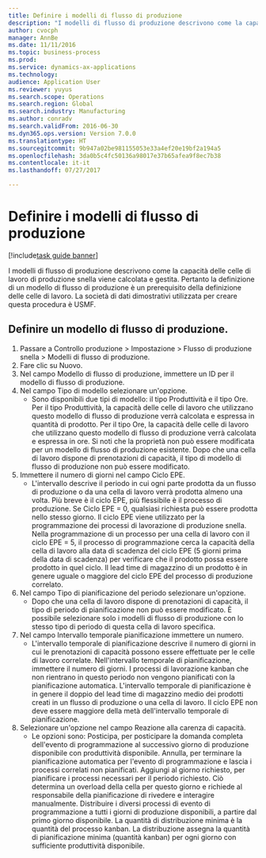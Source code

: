 ```yaml
--- 
title: Definire i modelli di flusso di produzione
description: "I modelli di flusso di produzione descrivono come la capacità delle celle di lavoro di produzione snella viene calcolata e gestita."
author: cvocph
manager: AnnBe
ms.date: 11/11/2016
ms.topic: business-process
ms.prod: 
ms.service: dynamics-ax-applications
ms.technology: 
audience: Application User
ms.reviewer: yuyus
ms.search.scope: Operations
ms.search.region: Global
ms.search.industry: Manufacturing
ms.author: conradv
ms.search.validFrom: 2016-06-30
ms.dyn365.ops.version: Version 7.0.0
ms.translationtype: HT
ms.sourcegitcommit: 9b947a02be981155053e33a4ef20e19bf2a194a5
ms.openlocfilehash: 3da0b5c4fc50136a98017e37b65afea9f8ec7b38
ms.contentlocale: it-it
ms.lasthandoff: 07/27/2017

---
```

# <a name="define-production-flow-models"></a>Definire i modelli di flusso di produzione

[!include[task guide banner](../../includes/task-guide-banner.md)]

I modelli di flusso di produzione descrivono come la capacità delle celle di lavoro di produzione snella viene calcolata e gestita. Pertanto la definizione di un modello di flusso di produzione è un prerequisito della definizione delle celle di lavoro. La società di dati dimostrativi utilizzata per creare questa procedura è USMF.


## <a name="define-a-production-flow-model"></a>Definire un modello di flusso di produzione. 
1. Passare a Controllo produzione > Impostazione > Flusso di produzione snella > Modelli di flusso di produzione.
2. Fare clic su Nuovo.
3. Nel campo Modello di flusso di produzione, immettere un ID per il modello di flusso di produzione.
4. Nel campo Tipo di modello selezionare un'opzione.
    * Sono disponibili due tipi di modello: il tipo Produttività e il tipo Ore. Per il tipo Produttività, la capacità delle celle di lavoro che utilizzano questo modello di flusso di produzione verrà calcolata e espressa in quantità di prodotto. Per il tipo Ore, la capacità delle celle di lavoro che utilizzano questo modello di flusso di produzione verrà calcolata e espressa in ore. Si noti che la proprietà non può essere modificata per un modello di flusso di produzione esistente. Dopo che una cella di lavoro dispone di prenotazioni di capacità, il tipo di modello di flusso di produzione non può essere modificato.  
5. Immettere il numero di giorni nel campo Ciclo EPE.
    * L'intervallo descrive il periodo in cui ogni parte prodotta da un flusso di produzione o da una cella di lavoro verrà prodotta almeno una volta. Più breve è il ciclo EPE, più flessibile è il processo di produzione. Se Ciclo EPE = 0, qualsiasi richiesta può essere prodotta nello stesso giorno. Il ciclo EPE viene utilizzato per la programmazione dei processi di lavorazione di produzione snella. Nella programmazione di un processo per una cella di lavoro con il ciclo EPE = 5, il processo di programmazione cerca la capacità della cella di lavoro alla data di scadenza del ciclo EPE (5 giorni prima della data di scadenza) per verificare che il prodotto possa essere prodotto in quel ciclo. Il lead time di magazzino di un prodotto è in genere uguale o maggiore del ciclo EPE del processo di produzione correlato.  
6. Nel campo Tipo di pianificazione del periodo selezionare un'opzione.
    * Dopo che una cella di lavoro dispone di prenotazioni di capacità, il tipo di periodo di pianificazione non può essere modificato. È possibile selezionare solo i modelli di flusso di produzione con lo stesso tipo di periodo di questa cella di lavoro specifica.  
7. Nel campo Intervallo temporale pianificazione immettere un numero.
    * L'intervallo temporale di pianificazione descrive il numero di giorni in cui le prenotazioni di capacità possono essere effettuate per le celle di lavoro correlate. Nell'intervallo temporale di pianificazione, immettere il numero di giorni.   I processi di lavorazione kanban che non rientrano in questo periodo non vengono pianificati con la pianificazione automatica. L'intervallo temporale di pianificazione è in genere il doppio del lead time di magazzino medio dei prodotti creati in un flusso di produzione o una cella di lavoro. Il ciclo EPE non deve essere maggiore della metà dell'intervallo temporale di pianificazione.     
8. Selezionare un'opzione nel campo Reazione alla carenza di capacità.
    * Le opzioni sono: Posticipa, per posticipare la domanda completa dell'evento di programmazione al successivo giorno di produzione disponibile con produttività disponibile. Annulla, per terminare la pianificazione automatica per l'evento di programmazione e lascia i processi correlati non pianificati.   Aggiungi al giorno richiesto, per pianificare i processi necessari per il periodo richiesto. Ciò determina un overload della cella per questo giorno e richiede al responsabile della pianificazione di rivedere e interagire manualmente.   Distribuire i diversi processi di evento di programmazione a tutti i giorni di produzione disponibili, a partire dal primo giorno disponibile. La quantità di distribuzione minima è la quantità del processo kanban. La distribuzione assegna la quantità di pianificazione minima (quantità kanban) per ogni giorno con sufficiente produttività disponibile.  



